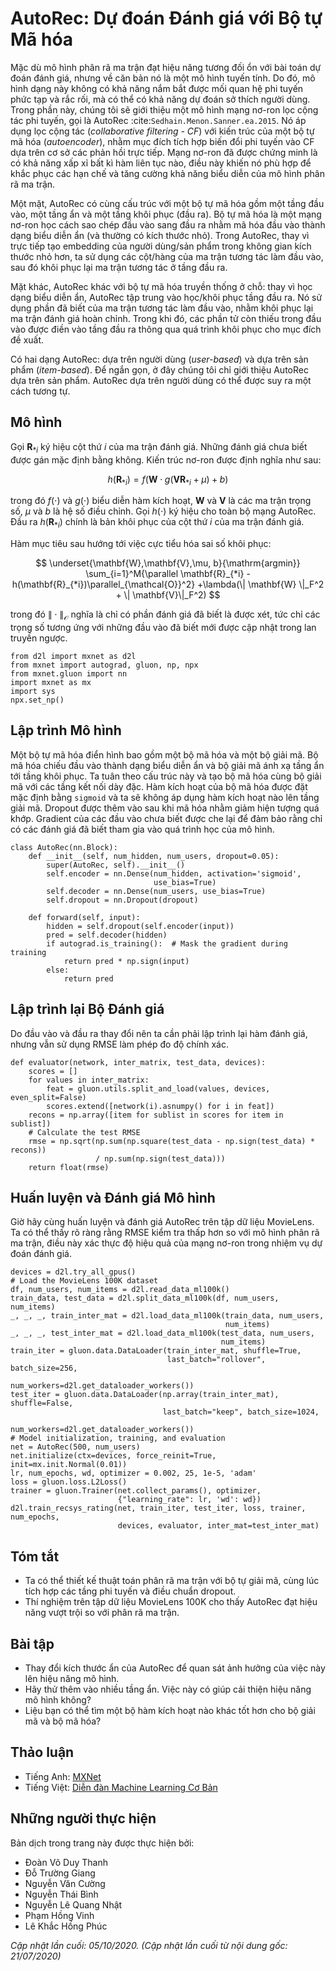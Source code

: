 <!--
# AutoRec: Rating Prediction with Autoencoders
-->

# AutoRec: Dự đoán Đánh giá với Bộ tự Mã hóa


<!--
Although the matrix factorization model achieves decent performance on the rating prediction task, it is essentially a linear model.
Thus, such models are not capable of capturing complex nonlinear and intricate relationships that may be predictive of users' preferences.
In this section, we introduce a nonlinear neural network collaborative filtering model, AutoRec :cite:`Sedhain.Menon.Sanner.ea.2015`.
It identifies collaborative filtering (CF) with an autoencoder architecture and aims to integrate nonlinear transformations into CF on the basis of explicit feedback.
Neural networks have been proven to be capable of approximating any continuous function, 
making it suitable to address the limitation of matrix factorization and enrich the expressiveness of matrix factorization.
-->

Mặc dù mô hình phân rã ma trận đạt hiệu năng tương đối ổn với bài toán dự đoán đánh giá, nhưng về căn bản nó là một mô hình tuyến tính.
Do đó, mô hình dạng này không có khả năng nắm bắt được mối quan hệ phi tuyến phức tạp và rắc rối, mà có thể có khả năng dự đoán sở thích người dùng.
Trong phần này, chúng tôi sẽ giới thiệu một mô hình mạng nơ-ron lọc cộng tác phi tuyến, gọi là AutoRec :cite:`Sedhain.Menon.Sanner.ea.2015`.
Nó áp dụng lọc cộng tác (*collaborative filtering - CF*) với kiến trúc của một bộ tự mã hóa (*autoencoder*), 
nhằm mục đích tích hợp biến đổi phi tuyến vào CF dựa trên cơ sở các phản hồi trực tiếp.
Mạng nơ-ron đã được chứng minh là có khả năng xấp xỉ bất kì hàm liên tục nào,
điều này khiến nó phù hợp để khắc phục các hạn chế và tăng cường khả năng biểu diễn của mô hình phân rã ma trận. 


<!--
On one hand, AutoRec has the same structure as an autoencoder which consists of an input layer, a hidden layer, and a reconstruction (output) layer.
An autoencoder is a neural network that learns to copy its input to its output in order to code the inputs into the hidden (and usually low-dimensional) representations.
In AutoRec, instead of explicitly embedding users/items into low-dimensional space, 
it uses the column/row of the interaction matrix as the input, then reconstructs the interaction matrix in the output layer.
-->

Một mặt, AutoRec có cùng cấu trúc với một bộ tự mã hóa gồm một tầng đầu vào, một tầng ẩn và một tầng khôi phục (đầu ra).
Bộ tự mã hóa là một mạng nơ-ron học cách sao chép đầu vào sang đầu ra nhằm mã hóa đầu vào thành dạng biểu diễn ẩn (và thường có kích thước nhỏ).
Trong AutoRec, thay vì trực tiếp tạo embedding của người dùng/sản phẩm trong không gian kích thước nhỏ hơn,
ta sử dụng các cột/hàng của ma trận tương tác làm đầu vào, sau đó khôi phục lại ma trận tương tác ở tầng đầu ra.


<!--
On the other hand, AutoRec differs from a traditional autoencoder: rather than learning the hidden representations, AutoRec focuses on learning/reconstructing the output layer.
It uses a partially observed interaction matrix as the input, aiming to reconstruct a completed rating matrix.
In the meantime, the missing entries of the input are filled in the output layer via reconstruction for the purpose of recommendation.
-->

Mặt khác, AutoRec khác với bộ tự mã hóa truyền thống ở chỗ: thay vì học dạng biểu diễn ẩn, AutoRec tập trung vào học/khôi phục tầng đầu ra.
Nó sử dụng phần đã biết của ma trận tương tác làm đầu vào, nhằm khôi phục lại ma trận đánh giá hoàn chỉnh.
Trong khi đó, các phần tử còn thiếu trong đầu vào được điền vào tầng đầu ra thông qua quá trình khôi phục cho mục đích đề xuất.


<!--
There are two variants of AutoRec: user-based and item-based.
For brevity, here we only introduce the item-based AutoRec.
User-based AutoRec can be derived accordingly.
-->

Có hai dạng AutoRec: dựa trên người dùng (*user-based*) và dựa trên sản phẩm (*item-based*).
Để ngắn gọn, ở đây chúng tôi chỉ giới thiệu AutoRec dựa trên sản phẩm.
AutoRec dựa trên người dùng có thể được suy ra một cách tương tự.


<!--
## Model
-->

## Mô hình


<!--
Let $\mathbf{R}_{*i}$ denote the $i^\mathrm{th}$ column of the rating matrix, 
where unknown ratings are set to zeros by default.
The neural architecture is defined as:
-->

Gọi $\mathbf{R}_{*i}$ ký hiệu cột thứ $i$ của ma trận đánh giá.
Những đánh giá chưa biết được gán mặc định bằng không.
Kiến trúc nơ-ron được định nghĩa như sau:


$$
h(\mathbf{R}_{*i}) = f(\mathbf{W} \cdot g(\mathbf{V} \mathbf{R}_{*i} + \mu) + b)
$$


<!--
where $f(\cdot)$ and $g(\cdot)$ represent activation functions, $\mathbf{W}$ and $\mathbf{V}$ are weight matrices, $\mu$ and $b$ are biases.
Let $h( \cdot )$ denote the whole network of AutoRec.
The output $h(\mathbf{R}_{*i})$ is the reconstruction of the $i^\mathrm{th}$ column of the rating matrix.
-->

trong đó $f(\cdot)$ và $g(\cdot)$ biểu diễn hàm kích hoạt, $\mathbf{W}$ và $\mathbf{V}$ là các ma trận trọng số, $\mu$ và $b$ là hệ số điều chỉnh.
Gọi $h( \cdot )$ ký hiệu cho toàn bộ mạng AutoRec.
Đầu ra $h(\mathbf{R}_{*i})$ chính là bản khôi phục của cột thứ $i$ của ma trận đánh giá.


<!--
The following objective function aims to minimize the reconstruction error:
-->

Hàm mục tiêu sau hướng tới việc cực tiểu hóa sai số khôi phục:


$$
\underset{\mathbf{W},\mathbf{V},\mu, b}{\mathrm{argmin}} \sum_{i=1}^M{\parallel \mathbf{R}_{*i} - h(\mathbf{R}_{*i})\parallel_{\mathcal{O}}^2} +\lambda(\| \mathbf{W} \|_F^2 + \| \mathbf{V}\|_F^2)
$$


<!--
where $\| \cdot \|_{\mathcal{O}}$ means only the contribution of observed ratings are considered, 
that is, only weights that are associated with observed inputs are updated during back-propagation.
-->

trong đó $\| \cdot \|_{\mathcal{O}}$ nghĩa là chỉ có phần đánh giá đã biết là được xét,
tức chỉ các trọng số tương ứng với những đầu vào đã biết mới được cập nhật trong lan truyền ngược.


```{.python .input  n=3}
from d2l import mxnet as d2l
from mxnet import autograd, gluon, np, npx
from mxnet.gluon import nn
import mxnet as mx
import sys
npx.set_np()
```


<!--
## Implementing the Model
-->

## Lập trình Mô hình


<!--
A typical autoencoder consists of an encoder and a decoder.
The encoder projects the input to hidden representations and the decoder maps the hidden layer to the reconstruction layer.
We follow this practice and create the encoder and decoder with dense layers.
The activation of encoder is set to `sigmoid` by default and no activation is applied for decoder.
Dropout is included after the encoding transformation to reduce over-fitting.
The gradients of unobserved inputs are masked out to ensure that only observed ratings contribute to the model learning process.
-->

Một bộ tự mã hóa điển hình bao gồm một bộ mã hóa và một bộ giải mã.
Bộ mã hóa chiếu đầu vào thành dạng biểu diễn ẩn và bộ giải mã ánh xạ tầng ẩn tới tầng khôi phục.
Ta tuân theo cấu trúc này và tạo bộ mã hóa cùng bộ giải mã với các tầng kết nối dày đặc.
Hàm kích hoạt của bộ mã hóa được đặt mặc định bằng `sigmoid` và ta sẽ không áp dụng hàm kích hoạt nào lên tầng giải mã.
Dropout được thêm vào sau khi mã hóa nhằm giảm hiện tượng quá khớp.
Gradient của các đầu vào chưa biết được che lại để đảm bảo rằng chỉ có các đánh giá đã biết tham gia vào quá trình học của mô hình. 


```{.python .input  n=2}
class AutoRec(nn.Block):
    def __init__(self, num_hidden, num_users, dropout=0.05):
        super(AutoRec, self).__init__()
        self.encoder = nn.Dense(num_hidden, activation='sigmoid',
                                use_bias=True)
        self.decoder = nn.Dense(num_users, use_bias=True)
        self.dropout = nn.Dropout(dropout)

    def forward(self, input):
        hidden = self.dropout(self.encoder(input))
        pred = self.decoder(hidden)
        if autograd.is_training():  # Mask the gradient during training
            return pred * np.sign(input)
        else:
            return pred
```


<!--
## Reimplementing the Evaluator
-->

## Lập trình lại Bộ Đánh giá 


<!--
Since the input and output have been changed, we need to reimplement the evaluation function, while we still use RMSE as the accuracy measure.
-->

Do đầu vào và đầu ra thay đổi nên ta cần phải lập trình lại hàm đánh giá, nhưng vẫn sử dụng RMSE làm phép đo độ chính xác.


```{.python .input  n=3}
def evaluator(network, inter_matrix, test_data, devices):
    scores = []
    for values in inter_matrix:
        feat = gluon.utils.split_and_load(values, devices, even_split=False)
        scores.extend([network(i).asnumpy() for i in feat])
    recons = np.array([item for sublist in scores for item in sublist])
    # Calculate the test RMSE
    rmse = np.sqrt(np.sum(np.square(test_data - np.sign(test_data) * recons))
                   / np.sum(np.sign(test_data)))
    return float(rmse)
```


<!--
## Training and Evaluating the Model
-->

## Huấn luyện và Đánh giá Mô hình


<!--
Now, let us train and evaluate AutoRec on the MovieLens dataset.
We can clearly see that the test RMSE is lower than the matrix factorization model,
confirming the effectiveness of neural networks in the rating prediction task.
-->

Giờ hãy cùng huấn luyện và đánh giá AutoRec trên tập dữ liệu MovieLens.
Ta có thể thấy rõ ràng rằng RMSE kiểm tra thấp hơn so với mô hình phân rã ma trận,
điều này xác thực độ hiệu quả của mạng nơ-ron trong nhiệm vụ dự đoán đánh giá.


```{.python .input  n=4}
devices = d2l.try_all_gpus()
# Load the MovieLens 100K dataset
df, num_users, num_items = d2l.read_data_ml100k()
train_data, test_data = d2l.split_data_ml100k(df, num_users, num_items)
_, _, _, train_inter_mat = d2l.load_data_ml100k(train_data, num_users,
                                                num_items)
_, _, _, test_inter_mat = d2l.load_data_ml100k(test_data, num_users,
                                               num_items)
train_iter = gluon.data.DataLoader(train_inter_mat, shuffle=True,
                                   last_batch="rollover", batch_size=256,
                                   num_workers=d2l.get_dataloader_workers())
test_iter = gluon.data.DataLoader(np.array(train_inter_mat), shuffle=False,
                                  last_batch="keep", batch_size=1024,
                                  num_workers=d2l.get_dataloader_workers())
# Model initialization, training, and evaluation
net = AutoRec(500, num_users)
net.initialize(ctx=devices, force_reinit=True, init=mx.init.Normal(0.01))
lr, num_epochs, wd, optimizer = 0.002, 25, 1e-5, 'adam'
loss = gluon.loss.L2Loss()
trainer = gluon.Trainer(net.collect_params(), optimizer,
                        {"learning_rate": lr, 'wd': wd})
d2l.train_recsys_rating(net, train_iter, test_iter, loss, trainer, num_epochs,
                        devices, evaluator, inter_mat=test_inter_mat)
```


## Tóm tắt

<!--
* We can frame the matrix factorization algorithm with autoencoders, while integrating non-linear layers and dropout regularization. 
* Experiments on the MovieLens 100K dataset show that AutoRec achieves superior performance than matrix factorization.
-->

* Ta có thể thiết kế thuật toán phân rã ma trận với bộ tự giải mã, cùng lúc tích hợp các tầng phi tuyến và điều chuẩn dropout.
* Thí nghiệm trên tập dữ liệu MovieLens 100K cho thấy AutoRec đạt hiệu năng vượt trội so với phân rã ma trận.


## Bài tập

<!--
* Vary the hidden dimension of AutoRec to see its impact on the model performance.
* Try to add more hidden layers. Is it helpful to improve the model performance?
* Can you find a better combination of decoder and encoder activation functions?
-->

* Thay đổi kích thước ẩn của AutoRec để quan sát ảnh hưởng của việc này lên hiệu năng mô hình.
* Hãy thử thêm vào nhiều tầng ẩn. Việc này có giúp cải thiện hiệu năng mô hình không?
* Liệu bạn có thể tìm một bộ hàm kích hoạt nào khác tốt hơn cho bộ giải mã và bộ mã hóa?



## Thảo luận
* Tiếng Anh: [MXNet](https://discuss.d2l.ai/t/401)
* Tiếng Việt: [Diễn đàn Machine Learning Cơ Bản](https://forum.machinelearningcoban.com/c/d2l)


## Những người thực hiện
Bản dịch trong trang này được thực hiện bởi:

* Đoàn Võ Duy Thanh
* Đỗ Trường Giang
* Nguyễn Văn Cường
* Nguyễn Thái Bình
* Nguyễn Lê Quang Nhật
* Phạm Hồng Vinh
* Lê Khắc Hồng Phúc

*Cập nhật lần cuối: 05/10/2020. (Cập nhật lần cuối từ nội dung gốc: 21/07/2020)*
